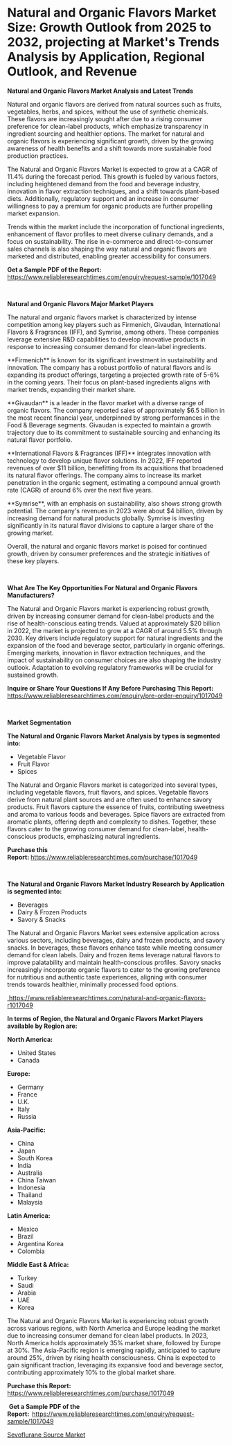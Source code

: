 <p><h1>Natural and Organic Flavors Market Size: Growth Outlook from 2025 to 2032, projecting at Market's Trends Analysis by Application, Regional Outlook, and Revenue</h1></p><p><strong>Natural and Organic Flavors Market Analysis and Latest Trends</strong></p>
<p><p>Natural and organic flavors are derived from natural sources such as fruits, vegetables, herbs, and spices, without the use of synthetic chemicals. These flavors are increasingly sought after due to a rising consumer preference for clean-label products, which emphasize transparency in ingredient sourcing and healthier options. The market for natural and organic flavors is experiencing significant growth, driven by the growing awareness of health benefits and a shift towards more sustainable food production practices.</p><p>The Natural and Organic Flavors Market is expected to grow at a CAGR of 11.4% during the forecast period. This growth is fueled by various factors, including heightened demand from the food and beverage industry, innovation in flavor extraction techniques, and a shift towards plant-based diets. Additionally, regulatory support and an increase in consumer willingness to pay a premium for organic products are further propelling market expansion. </p><p>Trends within the market include the incorporation of functional ingredients, enhancement of flavor profiles to meet diverse culinary demands, and a focus on sustainability. The rise in e-commerce and direct-to-consumer sales channels is also shaping the way natural and organic flavors are marketed and distributed, enabling greater accessibility for consumers.</p></p>
<p><strong>Get a Sample PDF of the Report:&nbsp;</strong> <a href="https://www.reliableresearchtimes.com/enquiry/request-sample/1017049?utm_campaign=1950&utm_medium=2&utm_source=Github&utm_content=ia&utm_term=21032025&utm_id=natural-and-organic-flavors">https://www.reliableresearchtimes.com/enquiry/request-sample/1017049</a></p>
<p>&nbsp;</p>
<p><strong>Natural and Organic Flavors Major Market Players</strong></p>
<p><p>The natural and organic flavors market is characterized by intense competition among key players such as Firmenich, Givaudan, International Flavors & Fragrances (IFF), and Symrise, among others. These companies leverage extensive R&D capabilities to develop innovative products in response to increasing consumer demand for clean-label ingredients.</p><p>**Firmenich** is known for its significant investment in sustainability and innovation. The company has a robust portfolio of natural flavors and is expanding its product offerings, targeting a projected growth rate of 5-6% in the coming years. Their focus on plant-based ingredients aligns with market trends, expanding their market share.</p><p>**Givaudan** is a leader in the flavor market with a diverse range of organic flavors. The company reported sales of approximately $6.5 billion in the most recent financial year, underpinned by strong performances in the Food & Beverage segments. Givaudan is expected to maintain a growth trajectory due to its commitment to sustainable sourcing and enhancing its natural flavor portfolio.</p><p>**International Flavors & Fragrances (IFF)** integrates innovation with technology to develop unique flavor solutions. In 2022, IFF reported revenues of over $11 billion, benefitting from its acquisitions that broadened its natural flavor offerings. The company aims to increase its market penetration in the organic segment, estimating a compound annual growth rate (CAGR) of around 6% over the next five years.</p><p>**Symrise**, with an emphasis on sustainability, also shows strong growth potential. The company's revenues in 2023 were about $4 billion, driven by increasing demand for natural products globally. Symrise is investing significantly in its natural flavor divisions to capture a larger share of the growing market.</p><p>Overall, the natural and organic flavors market is poised for continued growth, driven by consumer preferences and the strategic initiatives of these key players.</p></p>
<p>&nbsp;</p>
<p><strong>What Are The Key Opportunities For Natural and Organic Flavors Manufacturers?</strong></p>
<p><p>The Natural and Organic Flavors market is experiencing robust growth, driven by increasing consumer demand for clean-label products and the rise of health-conscious eating trends. Valued at approximately $20 billion in 2022, the market is projected to grow at a CAGR of around 5.5% through 2030. Key drivers include regulatory support for natural ingredients and the expansion of the food and beverage sector, particularly in organic offerings. Emerging markets, innovation in flavor extraction techniques, and the impact of sustainability on consumer choices are also shaping the industry outlook. Adaptation to evolving regulatory frameworks will be crucial for sustained growth.</p></p>
<p><strong>Inquire or Share Your Questions If Any Before Purchasing This Report:</strong> <a href="https://www.reliableresearchtimes.com/enquiry/pre-order-enquiry/1017049?utm_campaign=1950&utm_medium=2&utm_source=Github&utm_content=ia&utm_term=21032025&utm_id=natural-and-organic-flavors">https://www.reliableresearchtimes.com/enquiry/pre-order-enquiry/1017049</a></p>
<p>&nbsp;</p>
<p><strong>Market Segmentation</strong></p>
<p><strong>The Natural and Organic Flavors Market Analysis by types is segmented into:</strong></p>
<p><ul><li>Vegetable Flavor</li><li>Fruit Flavor</li><li>Spices</li></ul></p>
<p><p>The Natural and Organic Flavors market is categorized into several types, including vegetable flavors, fruit flavors, and spices. Vegetable flavors derive from natural plant sources and are often used to enhance savory products. Fruit flavors capture the essence of fruits, contributing sweetness and aroma to various foods and beverages. Spice flavors are extracted from aromatic plants, offering depth and complexity to dishes. Together, these flavors cater to the growing consumer demand for clean-label, health-conscious products, emphasizing natural ingredients.</p></p>
<p><strong>Purchase this Report:&nbsp;</strong><a href="https://www.reliableresearchtimes.com/purchase/1017049?utm_campaign=1950&utm_medium=2&utm_source=Github&utm_content=ia&utm_term=21032025&utm_id=natural-and-organic-flavors">https://www.reliableresearchtimes.com/purchase/1017049</a></p>
<p>&nbsp;</p>
<p><strong>The Natural and Organic Flavors Market Industry Research by Application is segmented into:</strong></p>
<p><ul><li>Beverages</li><li>Dairy & Frozen Products</li><li>Savory & Snacks</li></ul></p>
<p><p>The Natural and Organic Flavors Market sees extensive application across various sectors, including beverages, dairy and frozen products, and savory snacks. In beverages, these flavors enhance taste while meeting consumer demand for clean labels. Dairy and frozen items leverage natural flavors to improve palatability and maintain health-conscious profiles. Savory snacks increasingly incorporate organic flavors to cater to the growing preference for nutritious and authentic taste experiences, aligning with consumer trends towards healthier, minimally processed food options.</p></p>
<p><a href="https://www.reliableresearchtimes.com/natural-and-organic-flavors-r1017049?utm_campaign=1950&utm_medium=2&utm_source=Github&utm_content=ia&utm_term=21032025&utm_id=natural-and-organic-flavors">&nbsp;https://www.reliableresearchtimes.com/natural-and-organic-flavors-r1017049</a></p>
<p><strong>In terms of Region, the Natural and Organic Flavors Market Players available by Region are:</strong></p>
<p>
    <p> <strong> North America: </strong>
        <ul>
            <li>United States</li>
            <li>Canada</li>
        </ul>
        </p> 
    <p> <strong> Europe: </strong>
        <ul>
            <li>Germany</li>
            <li>France</li>
            <li>U.K.</li>
            <li>Italy</li>
            <li>Russia</li>
        </ul>
        </p> 
    <p> <strong> Asia-Pacific: </strong>
        <ul>
            <li>China</li>
            <li>Japan</li>
            <li>South Korea</li>
            <li>India</li>
            <li>Australia</li>
            <li>China Taiwan</li>
            <li>Indonesia</li>
            <li>Thailand</li>
            <li>Malaysia</li>
        </ul>
        </p> 
    <p> <strong> Latin America: </strong>
        <ul>
            <li>Mexico</li>
            <li>Brazil</li>
            <li>Argentina Korea</li>
            <li>Colombia</li>
        </ul>
        </p> 
    <p> <strong> Middle East & Africa: </strong>
        <ul>
            <li>Turkey</li>
            <li>Saudi</li>
            <li>Arabia</li>
            <li>UAE</li>
            <li>Korea</li>
        </ul>
    </p>
    </p>
<p><p>The Natural and Organic Flavors Market is experiencing robust growth across various regions, with North America and Europe leading the market due to increasing consumer demand for clean label products. In 2023, North America holds approximately 35% market share, followed by Europe at 30%. The Asia-Pacific region is emerging rapidly, anticipated to capture around 25%, driven by rising health consciousness. China is expected to gain significant traction, leveraging its expansive food and beverage sector, contributing approximately 10% to the global market share.</p></p>
<p><strong>Purchase this Report: </strong><a href="https://www.reliableresearchtimes.com/purchase/1017049?utm_campaign=1950&utm_medium=2&utm_source=Github&utm_content=ia&utm_term=21032025&utm_id=natural-and-organic-flavors">https://www.reliableresearchtimes.com/purchase/1017049</a></p>
<p>&nbsp;<strong>Get a Sample PDF of the Report:&nbsp;&nbsp;</strong><a href="https://www.reliableresearchtimes.com/enquiry/request-sample/1017049?utm_campaign=1950&utm_medium=2&utm_source=Github&utm_content=ia&utm_term=21032025&utm_id=natural-and-organic-flavors">https://www.reliableresearchtimes.com/enquiry/request-sample/1017049</a></p>
<p><strong></strong></p>
<p><p><a href="https://github.com/giulyankela/Market-Research-Report-List-1/blob/main/sevoflurane-source-market.md?utm_campaign=1950&utm_medium=2&utm_source=Github&utm_content=ia&utm_term=21032025&utm_id=natural-and-organic-flavors">Sevoflurane Source Market</a></p></p>